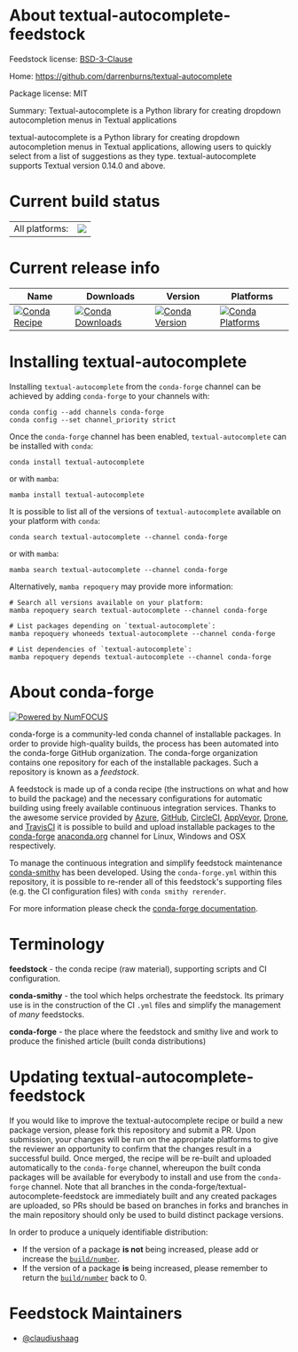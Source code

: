 About textual-autocomplete-feedstock
====================================

Feedstock license: [BSD-3-Clause](https://github.com/conda-forge/textual-autocomplete-feedstock/blob/main/LICENSE.txt)

Home: https://github.com/darrenburns/textual-autocomplete

Package license: MIT

Summary: Textual-autocomplete is a Python library for creating dropdown autocompletion menus in Textual applications

textual-autocomplete is a Python library for creating dropdown autocompletion menus in Textual applications, allowing users to quickly select from a list of suggestions as they type. textual-autocomplete supports Textual version 0.14.0 and above.

Current build status
====================


<table><tr><td>All platforms:</td>
    <td>
      <a href="https://dev.azure.com/conda-forge/feedstock-builds/_build/latest?definitionId=24513&branchName=main">
        <img src="https://dev.azure.com/conda-forge/feedstock-builds/_apis/build/status/textual-autocomplete-feedstock?branchName=main">
      </a>
    </td>
  </tr>
</table>

Current release info
====================

| Name | Downloads | Version | Platforms |
| --- | --- | --- | --- |
| [![Conda Recipe](https://img.shields.io/badge/recipe-textual--autocomplete-green.svg)](https://anaconda.org/conda-forge/textual-autocomplete) | [![Conda Downloads](https://img.shields.io/conda/dn/conda-forge/textual-autocomplete.svg)](https://anaconda.org/conda-forge/textual-autocomplete) | [![Conda Version](https://img.shields.io/conda/vn/conda-forge/textual-autocomplete.svg)](https://anaconda.org/conda-forge/textual-autocomplete) | [![Conda Platforms](https://img.shields.io/conda/pn/conda-forge/textual-autocomplete.svg)](https://anaconda.org/conda-forge/textual-autocomplete) |

Installing textual-autocomplete
===============================

Installing `textual-autocomplete` from the `conda-forge` channel can be achieved by adding `conda-forge` to your channels with:

```
conda config --add channels conda-forge
conda config --set channel_priority strict
```

Once the `conda-forge` channel has been enabled, `textual-autocomplete` can be installed with `conda`:

```
conda install textual-autocomplete
```

or with `mamba`:

```
mamba install textual-autocomplete
```

It is possible to list all of the versions of `textual-autocomplete` available on your platform with `conda`:

```
conda search textual-autocomplete --channel conda-forge
```

or with `mamba`:

```
mamba search textual-autocomplete --channel conda-forge
```

Alternatively, `mamba repoquery` may provide more information:

```
# Search all versions available on your platform:
mamba repoquery search textual-autocomplete --channel conda-forge

# List packages depending on `textual-autocomplete`:
mamba repoquery whoneeds textual-autocomplete --channel conda-forge

# List dependencies of `textual-autocomplete`:
mamba repoquery depends textual-autocomplete --channel conda-forge
```


About conda-forge
=================

[![Powered by
NumFOCUS](https://img.shields.io/badge/powered%20by-NumFOCUS-orange.svg?style=flat&colorA=E1523D&colorB=007D8A)](https://numfocus.org)

conda-forge is a community-led conda channel of installable packages.
In order to provide high-quality builds, the process has been automated into the
conda-forge GitHub organization. The conda-forge organization contains one repository
for each of the installable packages. Such a repository is known as a *feedstock*.

A feedstock is made up of a conda recipe (the instructions on what and how to build
the package) and the necessary configurations for automatic building using freely
available continuous integration services. Thanks to the awesome service provided by
[Azure](https://azure.microsoft.com/en-us/services/devops/), [GitHub](https://github.com/),
[CircleCI](https://circleci.com/), [AppVeyor](https://www.appveyor.com/),
[Drone](https://cloud.drone.io/welcome), and [TravisCI](https://travis-ci.com/)
it is possible to build and upload installable packages to the
[conda-forge](https://anaconda.org/conda-forge) [anaconda.org](https://anaconda.org/)
channel for Linux, Windows and OSX respectively.

To manage the continuous integration and simplify feedstock maintenance
[conda-smithy](https://github.com/conda-forge/conda-smithy) has been developed.
Using the ``conda-forge.yml`` within this repository, it is possible to re-render all of
this feedstock's supporting files (e.g. the CI configuration files) with ``conda smithy rerender``.

For more information please check the [conda-forge documentation](https://conda-forge.org/docs/).

Terminology
===========

**feedstock** - the conda recipe (raw material), supporting scripts and CI configuration.

**conda-smithy** - the tool which helps orchestrate the feedstock.
                   Its primary use is in the construction of the CI ``.yml`` files
                   and simplify the management of *many* feedstocks.

**conda-forge** - the place where the feedstock and smithy live and work to
                  produce the finished article (built conda distributions)


Updating textual-autocomplete-feedstock
=======================================

If you would like to improve the textual-autocomplete recipe or build a new
package version, please fork this repository and submit a PR. Upon submission,
your changes will be run on the appropriate platforms to give the reviewer an
opportunity to confirm that the changes result in a successful build. Once
merged, the recipe will be re-built and uploaded automatically to the
`conda-forge` channel, whereupon the built conda packages will be available for
everybody to install and use from the `conda-forge` channel.
Note that all branches in the conda-forge/textual-autocomplete-feedstock are
immediately built and any created packages are uploaded, so PRs should be based
on branches in forks and branches in the main repository should only be used to
build distinct package versions.

In order to produce a uniquely identifiable distribution:
 * If the version of a package **is not** being increased, please add or increase
   the [``build/number``](https://docs.conda.io/projects/conda-build/en/latest/resources/define-metadata.html#build-number-and-string).
 * If the version of a package **is** being increased, please remember to return
   the [``build/number``](https://docs.conda.io/projects/conda-build/en/latest/resources/define-metadata.html#build-number-and-string)
   back to 0.

Feedstock Maintainers
=====================

* [@claudiushaag](https://github.com/claudiushaag/)

